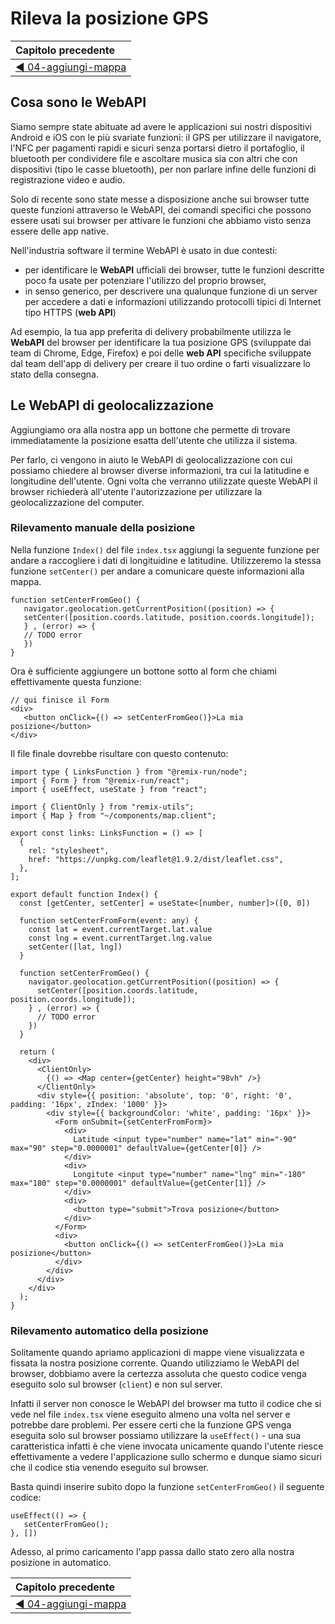 # Rileva la posizione GPS

| Capitolo precedente  |
| :--------------- |
| [◀︎ 04-aggiungi-mappa](../04-aggiungi-mappa)|

## Cosa sono le WebAPI

Siamo sempre state abituate ad avere le applicazioni sui nostri dispositivi Android e iOS con le più svariate funzioni: il GPS per utilizzare il navigatore, l'NFC per pagamenti rapidi e sicuri senza portarsi dietro il portafoglio, il bluetooth per condividere file e ascoltare musica sia con altri che con dispositivi (tipo le casse bluetooth), per non parlare infine delle funzioni di registrazione video e audio.

Solo di recente sono state messe a disposizione anche sui browser tutte queste funzioni attraverso le WebAPI, dei comandi specifici che possono essere usati sui browser per attivare le funzioni che abbiamo visto senza essere delle app native.

Nell'industria software il termine WebAPI è usato in due contesti: 
- per identificare le **WebAPI** ufficiali dei browser, tutte le funzioni descritte poco fa usate per potenziare l'utilizzo del proprio browser,
- in senso generico, per descrivere una qualunque funzione di un server per accedere a dati e informazioni utilizzando protocolli tipici di Internet tipo HTTPS (**web API**)

Ad esempio, la tua app preferita di delivery probabilmente utilizza le **WebAPI** del browser per identificare la tua posizione GPS (sviluppate dai team di Chrome, Edge, Firefox) e poi delle **web API** specifiche sviluppate dal team dell'app di delivery per creare il tuo ordine o farti visualizzare lo stato della consegna.

## Le WebAPI di geolocalizzazione

Aggiungiamo ora alla nostra app un bottone che permette di trovare immediatamente la posizione esatta dell'utente che utilizza il sistema.

Per farlo, ci vengono in aiuto le WebAPI di geolocalizzazione con cui possiamo chiedere al browser diverse informazioni, tra cui la latitudine e longitudine dell'utente. Ogni volta che verranno utilizzate queste WebAPI il browser richiederà all'utente l'autorizzazione per utilizzare la geolocalizzazione del computer.

### Rilevamento manuale della posizione

Nella funzione `Index()` del file `index.tsx` aggiungi la seguente funzione per andare a raccogliere i dati di longituidine e latitudine. Utilizzeremo la stessa funzione `setCenter()` per andare a comunicare queste informazioni alla mappa. 

```tsx
function setCenterFromGeo() {
   navigator.geolocation.getCurrentPosition((position) => {
   setCenter([position.coords.latitude, position.coords.longitude]);
   } , (error) => {
   // TODO error
   })
}
```

Ora è sufficiente aggiungere un bottone sotto al form che chiami effettivamente questa funzione:

```tsx
// qui finisce il Form
<div>
   <button onClick={() => setCenterFromGeo()}>La mia posizione</button>
</div>
```

Il file finale dovrebbe risultare con questo contenuto:

```tsx
import type { LinksFunction } from "@remix-run/node";
import { Form } from "@remix-run/react";
import { useEffect, useState } from "react";

import { ClientOnly } from "remix-utils";
import { Map } from "~/components/map.client";

export const links: LinksFunction = () => [
  {
    rel: "stylesheet",
    href: "https://unpkg.com/leaflet@1.9.2/dist/leaflet.css",
  },
];

export default function Index() {
  const [getCenter, setCenter] = useState<[number, number]>([0, 0])
  
  function setCenterFromForm(event: any) {
    const lat = event.currentTarget.lat.value
    const lng = event.currentTarget.lng.value
    setCenter([lat, lng])
  }

  function setCenterFromGeo() {
    navigator.geolocation.getCurrentPosition((position) => {
      setCenter([position.coords.latitude, position.coords.longitude]);
    } , (error) => {
      // TODO error
    })
  }

  return (
    <div>
      <ClientOnly>
        {() => <Map center={getCenter} height="98vh" />}
      </ClientOnly>
      <div style={{ position: 'absolute', top: '0', right: '0', padding: '16px', zIndex: '1000' }}>
        <div style={{ backgroundColor: 'white', padding: '16px' }}>
          <Form onSubmit={setCenterFromForm}>
            <div>
              Latitude <input type="number" name="lat" min="-90" max="90" step="0.0000001" defaultValue={getCenter[0]} />
            </div>
            <div>
              Longitute <input type="number" name="lng" min="-180" max="180" step="0.0000001" defaultValue={getCenter[1]} />
            </div>
            <div>
              <button type="submit">Trova posizione</button>
            </div>
          </Form>
          <div>
            <button onClick={() => setCenterFromGeo()}>La mia posizione</button>
          </div>
        </div>
      </div>
    </div>
  );
}

```

### Rilevamento automatico della posizione

Solitamente quando apriamo applicazioni di mappe viene visualizzata e fissata la nostra posizione corrente. Quando utilizziamo le WebAPI del browser, dobbiamo avere la certezza assoluta che questo codice venga eseguito solo sul browser (`client`) e non sul server.

Infatti il server non conosce le WebAPI del browser ma tutto il codice che si vede nel file `index.tsx` viene eseguito almeno una volta nel server e potrebbe dare problemi. Per essere certi che la funzione GPS venga eseguita solo sul browser possiamo utilizzare la `useEffect()` - una sua caratteristica infatti è che viene invocata unicamente quando l'utente riesce effettivamente a vedere l'applicazione sullo schermo e dunque siamo sicuri che il codice stia venendo eseguito sul browser.

Basta quindi inserire subito dopo la funzione `setCenterFromGeo()` il seguente codice:

```tsx
useEffect(() => {
   setCenterFromGeo();
}, [])
```

Adesso, al primo caricamento l'app passa dallo stato zero alla nostra posizione in automatico.

| Capitolo precedente  |
| :--------------- |
| [◀︎ 04-aggiungi-mappa](../04-aggiungi-mappa)|
